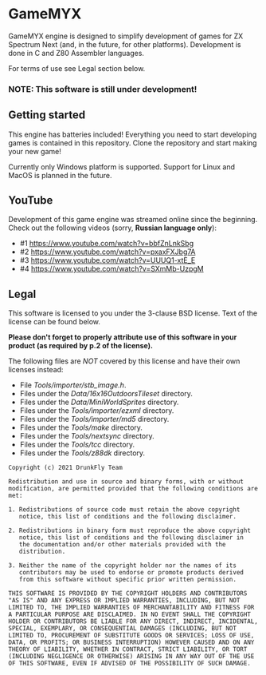 GameMYX
=======

GameMYX engine is designed to simplify development of games for
ZX Spectrum Next (and, in the future, for other platforms). Development
is done in C and Z80 Assembler languages.

For terms of use see Legal section below.

<h3>NOTE: This software is still under development!</h3>

Getting started
---------------

This engine has batteries included! Everything you need to start
developing games is contained in this repository. Clone the repository
and start making your new game!

Currently only Windows platform is supported. Support for Linux and
MacOS is planned in the future.

YouTube
-------

Development of this game engine was streamed online since the beginning.
Check out the following videos (sorry, **Russian language only**):

* #1 https://www.youtube.com/watch?v=bbfZnLnkSbg
* #2 https://www.youtube.com/watch?v=pxaxFXJbg7A
* #3 https://www.youtube.com/watch?v=UUUQ1-xtE_E
* #4 https://www.youtube.com/watch?v=SXmMb-UzpgM

Legal
-----

This software is licensed to you under the 3-clause BSD license.
Text of the license can be found below.

**Please don't forget to properly attribute use of this software in
your product (as required by p.2 of the license).**

The following files are *NOT* covered by this license and have their
own licenses instead:

* File *Tools/importer/stb_image.h*.
* Files under the *Data/16x16OutdoorsTileset* directory.
* Files under the *Data/MiniWorldSprites* directory.
* Files under the *Tools/importer/ezxml* directory.
* Files under the *Tools/importer/md5* directory.
* Files under the *Tools/make* directory.
* Files under the *Tools/nextsync* directory.
* Files under the *Tools/tcc* directory.
* Files under the *Tools/z88dk* directory.

```
Copyright (c) 2021 DrunkFly Team

Redistribution and use in source and binary forms, with or without
modification, are permitted provided that the following conditions are
met:

1. Redistributions of source code must retain the above copyright
   notice, this list of conditions and the following disclaimer.

2. Redistributions in binary form must reproduce the above copyright
   notice, this list of conditions and the following disclaimer in
   the documentation and/or other materials provided with the
   distribution.

3. Neither the name of the copyright holder nor the names of its
   contributors may be used to endorse or promote products derived
   from this software without specific prior written permission.

THIS SOFTWARE IS PROVIDED BY THE COPYRIGHT HOLDERS AND CONTRIBUTORS
"AS IS" AND ANY EXPRESS OR IMPLIED WARRANTIES, INCLUDING, BUT NOT
LIMITED TO, THE IMPLIED WARRANTIES OF MERCHANTABILITY AND FITNESS FOR
A PARTICULAR PURPOSE ARE DISCLAIMED. IN NO EVENT SHALL THE COPYRIGHT
HOLDER OR CONTRIBUTORS BE LIABLE FOR ANY DIRECT, INDIRECT, INCIDENTAL,
SPECIAL, EXEMPLARY, OR CONSEQUENTIAL DAMAGES (INCLUDING, BUT NOT
LIMITED TO, PROCUREMENT OF SUBSTITUTE GOODS OR SERVICES; LOSS OF USE,
DATA, OR PROFITS; OR BUSINESS INTERRUPTION) HOWEVER CAUSED AND ON ANY
THEORY OF LIABILITY, WHETHER IN CONTRACT, STRICT LIABILITY, OR TORT
(INCLUDING NEGLIGENCE OR OTHERWISE) ARISING IN ANY WAY OUT OF THE USE
OF THIS SOFTWARE, EVEN IF ADVISED OF THE POSSIBILITY OF SUCH DAMAGE.
```
